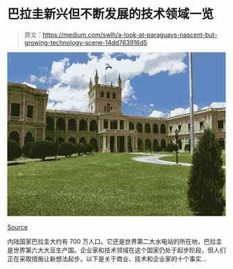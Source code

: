 # 巴拉圭新兴但不断发展的技术领域一览

> 原文：<https://medium.com/swlh/a-look-at-paraguays-nascent-but-growing-technology-scene-14dd763916d5>

![](img/2ed99d3fdbff842f566ec3bb36ef1f45.png)

[Source](https://pixabay.com/photos/paraguay-presidential-palace-palace-2211577/)

内陆国家巴拉圭大约有 700 万人口。它还是世界第二大水电站的所在地，巴拉圭是世界第六大大豆生产国。企业家和技术领域在这个国家仍处于起步阶段，但人们正在采取措施让新想法起步。以下是关于商业、技术和企业家的十个事实…